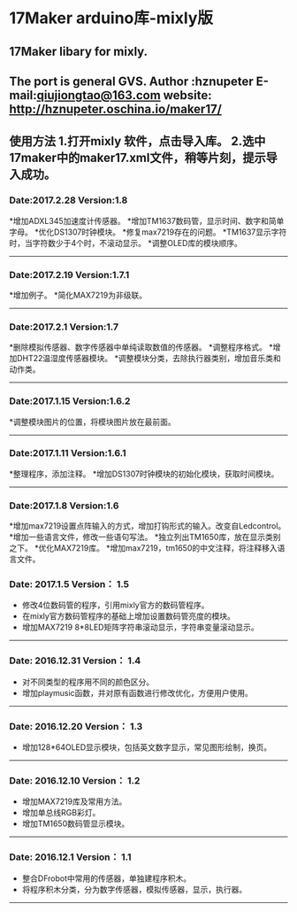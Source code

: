 **17Maker arduino库-mixly版**
=========
17Maker libary for mixly.
----
The port is general GVS.
Author :hznupeter
E-mail:qiujiongtao@163.com
website: http://hznupeter.oschina.io/maker17/
--
使用方法
1.打开mixly 软件，点击导入库。
2.选中17maker中的maker17.xml文件，稍等片刻，提示导入成功。
---
### Date:2017.2.28 Version:1.8
*增加ADXL345加速度计传感器。
*增加TM1637数码管，显示时间、数字和简单字母。
*优化DS1307时钟模块。
*修复max7219存在的问题。
*TM1637显示字符时，当字符数少于4个时，不滚动显示。
*调整OLED库的模块顺序。

---
### Date:2017.2.19 Version:1.7.1
*增加例子。
*简化MAX7219为非级联。

---
### Date:2017.2.1 Version:1.7
*删除模拟传感器、数字传感器中单纯读取数值的传感器。
*调整程序格式。
*增加DHT22温湿度传感器模块。
*调整模块分类，去除执行器类别，增加音乐类和动作类。


---
### Date:2017.1.15 Version:1.6.2
*调整模块图片的位置，将模块图片放在最前面。

---
### Date:2017.1.11 Version:1.6.1
*整理程序，添加注释。
*增加DS1307时钟模块的初始化模块，获取时间模块。

---
### Date:2017.1.8 Version:1.6
*增加max7219设置点阵输入的方式，增加打钩形式的输入。改变自Ledcontrol。
*增加一些语言文件，修改一些语句写法。
*独立列出TM1650库，放在显示类别之下。
*优化MAX7219库。
*增加max7219，tm1650的中文注释，将注释移入语言文件。


### Date: 2017.1.5     Version： 1.5

* 修改4位数码管的程序，引用mixly官方的数码管程序。
* 在mixly官方数码管程序的基础上增加设置数码管亮度的模块。
* 增加MAX7219 8*8LED矩阵字符串滚动显示，字符串变量滚动显示。

----


### Date: 2016.12.31    Version： 1.4
* 对不同类型的程序用不同的颜色区分。
* 增加playmusic函数，并对原有函数进行修改优化，方便用户使用。

-----


### Date: 2016.12.20  Version： 1.3
* 增加128*64OLED显示模块，包括英文数字显示，常见图形绘制，换页。

---


### Date: 2016.12.10   Version： 1.2

* 增加MAX7219库及常用方法。
* 增加单总线RGB彩灯。
* 增加TM1650数码管显示模块。

---

### Date: 2016.12.1   Version： 1.1
* 整合DFrobot中常用的传感器，单独建程序积木。
* 将程序积木分类，分为数字传感器，模拟传感器，显示，执行器。

----